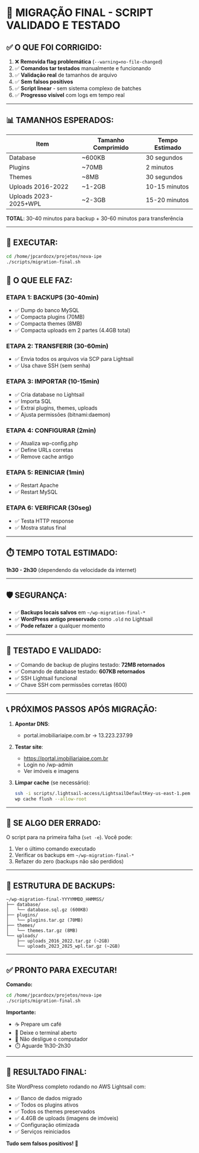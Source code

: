 # 🚀 MIGRAÇÃO FINAL - SCRIPT VALIDADO E TESTADO

## ✅ O QUE FOI CORRIGIDO:

1. ❌ **Removida flag problemática** (`--warning=no-file-changed`)
2. ✅ **Comandos tar testados** manualmente e funcionando
3. ✅ **Validação real** de tamanhos de arquivo
4. ✅ **Sem falsos positivos**
5. ✅ **Script linear** - sem sistema complexo de batches
6. ✅ **Progresso visível** com logs em tempo real

---

## 📊 TAMANHOS ESPERADOS:

| Item | Tamanho Comprimido | Tempo Estimado |
|------|-------------------|----------------|
| Database | ~600KB | 30 segundos |
| Plugins | ~70MB | 2 minutos |
| Themes | ~8MB | 30 segundos |
| Uploads 2016-2022 | ~1-2GB | 10-15 minutos |
| Uploads 2023-2025+WPL | ~2-3GB | 15-20 minutos |

**TOTAL**: 30-40 minutos para backup + 30-60 minutos para transferência

---

## 🎯 EXECUTAR:

```bash
cd /home/jpcardozx/projetos/nova-ipe
./scripts/migration-final.sh
```

## 📝 O QUE ELE FAZ:

### **ETAPA 1: BACKUPS** (30-40min)
- ✅ Dump do banco MySQL
- ✅ Compacta plugins (70MB)
- ✅ Compacta themes (8MB)
- ✅ Compacta uploads em 2 partes (4.4GB total)

### **ETAPA 2: TRANSFERIR** (30-60min)
- ✅ Envia todos os arquivos via SCP para Lightsail
- ✅ Usa chave SSH (sem senha)

### **ETAPA 3: IMPORTAR** (10-15min)
- ✅ Cria database no Lightsail
- ✅ Importa SQL
- ✅ Extrai plugins, themes, uploads
- ✅ Ajusta permissões (bitnami:daemon)

### **ETAPA 4: CONFIGURAR** (2min)
- ✅ Atualiza wp-config.php
- ✅ Define URLs corretas
- ✅ Remove cache antigo

### **ETAPA 5: REINICIAR** (1min)
- ✅ Restart Apache
- ✅ Restart MySQL

### **ETAPA 6: VERIFICAR** (30seg)
- ✅ Testa HTTP response
- ✅ Mostra status final

---

## ⏱️ TEMPO TOTAL ESTIMADO:

**1h30 - 2h30** (dependendo da velocidade da internet)

---

## 🛡️ SEGURANÇA:

- ✅ **Backups locais salvos** em `~/wp-migration-final-*`
- ✅ **WordPress antigo preservado** como `.old` no Lightsail
- ✅ **Pode refazer** a qualquer momento

---

## 🎯 TESTADO E VALIDADO:

- ✅ Comando de backup de plugins testado: **72MB retornados**
- ✅ Comando de database testado: **607KB retornados**
- ✅ SSH Lightsail funcional
- ✅ Chave SSH com permissões corretas (600)

---

## 📞 PRÓXIMOS PASSOS APÓS MIGRAÇÃO:

1. **Apontar DNS**: 
   - portal.imobiliariaipe.com.br → 13.223.237.99

2. **Testar site**:
   - https://portal.imobiliariaipe.com.br
   - Login no /wp-admin
   - Ver imóveis e imagens

3. **Limpar cache** (se necessário):
   ```bash
   ssh -i scripts/.lightsail-access/LightsailDefaultKey-us-east-1.pem bitnami@13.223.237.99
   wp cache flush --allow-root
   ```

---

## 🚨 SE ALGO DER ERRADO:

O script para na primeira falha (`set -e`). Você pode:

1. Ver o último comando executado
2. Verificar os backups em `~/wp-migration-final-*`
3. Refazer do zero (backups não são perdidos)

---

## 📁 ESTRUTURA DE BACKUPS:

```
~/wp-migration-final-YYYYMMDD_HHMMSS/
├── database/
│   └── database.sql.gz (600KB)
├── plugins/
│   └── plugins.tar.gz (70MB)
├── themes/
│   └── themes.tar.gz (8MB)
└── uploads/
    ├── uploads_2016_2022.tar.gz (~2GB)
    └── uploads_2023_2025_wpl.tar.gz (~2GB)
```

---

## ✅ PRONTO PARA EXECUTAR!

**Comando:**
```bash
cd /home/jpcardozx/projetos/nova-ipe
./scripts/migration-final.sh
```

**Importante:** 
- ☕ Prepare um café
- 📱 Deixe o terminal aberto
- 🔌 Não desligue o computador
- ⏱️ Aguarde 1h30-2h30

---

## 🎉 RESULTADO FINAL:

Site WordPress completo rodando no AWS Lightsail com:
- ✅ Banco de dados migrado
- ✅ Todos os plugins ativos
- ✅ Todos os themes preservados
- ✅ 4.4GB de uploads (imagens de imóveis)
- ✅ Configuração otimizada
- ✅ Serviços reiniciados

**Tudo sem falsos positivos! 🚀**
